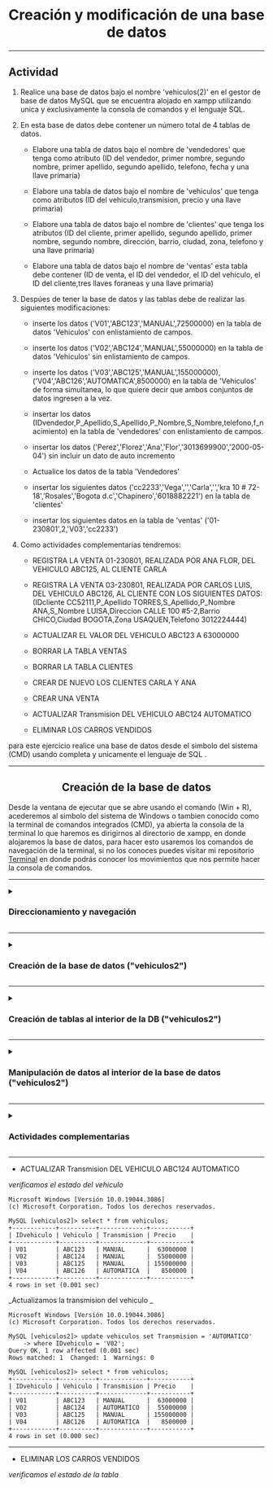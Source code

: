 <h1 align="center"> Creación y modificación de una base de datos</h1>

***
## Actividad

 1. Realice una base de datos bajo el nombre 'vehiculos(2)' en el gestor de base de datos MySQL que se encuentra alojado en xampp utilizando unica y exclusivamente la consola de comandos y el lenguaje SQL.

2. En esta base de datos debe contener un número total de 4 tablas de datos.
    
    - Elabore una tabla de datos bajo el nombre de 'vendedores' que tenga como atributo (ID del vendedor, primer nombre, segundo nombre, primer apellido, segundo apellido, telefono, fecha y una llave primaria)
    
    - Elabore una tabla de datos bajo el nombre de 'vehiculos' que tenga como atributos (ID del vehiculo,transmision, precio y una llave primaria)

    - Elabore una tabla de datos bajo el nombre de 'clientes' que tenga los atributos (ID del cliente, primer apellido, segundo apellido, primer nombre, segundo nombre, dirección, barrio, ciudad, zona, telefono y una llave primaria)

    - Elabore una tabla de datos bajo el nombre de 'ventas' esta tabla debe contener (ID de venta, el ID del vendedor, el ID del vehiculo, el ID del cliente,tres llaves foraneas y una llave primaria)

3. Despúes de tener la base de datos y las tablas debe de realizar las siguientes modificaciones:

    - inserte los datos ('V01','ABC123','MANUAL',72500000) en la tabla de datos 'Vehiculos' con enlistamiento de campos.
     
    - inserte los datos ('V02','ABC124','MANUAL',55000000) en la tabla de datos 'Vehiculos' sin enlistamiento de campos.
     
    - inserte los datos ('V03','ABC125','MANUAL',155000000),('V04','ABC126','AUTOMATICA',8500000) en la tabla de 'Vehiculos' de forma simultanea, lo que quiere decir       que ambos conjuntos de datos ingresen a la vez.

    - insertar los datos (IDvendedor,P_Apellido,S_Apellido,P_Nombre,S_Nombre,telefono,f_nacimiento) en la tabla de 'vendedores' con enlistamiento de campos.
  
    - insertar los datos ('Perez','Florez','Ana','Flor','3013699900','2000-05-04') sin incluir un dato de auto incremento
  
    - Actualice los datos de la tabla 'Vendedores'
  
    - insertar los siguientes datos ('cc2233','Vega','','Carla','','kra 10 #  72-18','Rosales','Bogota d.c','Chapinero','6018882221') en la tabla de 'clientes'
  
    - insertar los siguientes datos en la tabla de 'ventas' ('01-230801',2,'V03','cc2233')

4. Como actividades complementarias tendremos:

     - REGISTRA LA VENTA 01-230801, REALIZADA POR ANA FLOR, DEL VEHICULO  ABC125,  AL CLIENTE CARLA
     
     - REGISTRA LA VENTA 03-230801, REALIZADA POR CARLOS LUIS, DEL VEHICULO  ABC126,  AL CLIENTE CON LOS SIGUIENTES DATOS:
       (IDcliente CC52111,P_Apellido TORRES,S_Apellido,P_Nombre ANA,S_Nombre LUISA,Direccion CALLE 100 #5-2,Barrio CHICO,Ciudad BOGOTA,Zona USAQUEN,Telefono 3012224444)

     - ACTUALIZAR EL VALOR DEL VEHICULO ABC123 A 63000000
  
     - BORRAR LA TABLA VENTAS
  
     - BORRAR LA TABLA CLIENTES
  
     - CREAR DE NUEVO LOS CLIENTES CARLA Y  ANA
  
     - CREAR UNA VENTA
  
     - ACTUALIZAR Transmision DEL VEHICULO  ABC124 AUTOMATICO
  
     - ELIMINAR LOS CARROS VENDIDOS
 
 para este ejercicio realice una base de datos desde el simbolo del sistema (CMD) usando completa y unicamente el lenguaje de SQL .


***
<h2 align="center">Creación de la base de datos</h2>

 Desde la ventana de ejecutar que se abre usando el comando (Win + R), acederemos al simbolo del sistema de Windows o tambien conocido como la terminal de comandos integrados (CMD), ya abierta la consola de la terminal lo que haremos es dirigirnos al directorio de xampp, en donde alojaremos la base de datos, para hacer esto usaremos los comandos de navegación de la terminal, si no los conoces puedes visitar mi repositorio [Terminal](https://github.com/Brayan-Hc11/Terminal) en donde podrás conocer los movimientos que nos permite hacer la consola de comandos.

***
<details>
    <summary>
        <h3> Direccionamiento y navegación</h3>    
    </summary>

***
 - Lo que haremos con las siguientes instrucciones es retroceder en la ubicacióon en la que nos encontramos actualmente, con el fin de poder llegar a la unidad principal de almacinamiento que en nuestro caso  es el disco local C.
~~~
Microsoft Windows [Versión 10.0.19044.3086]
(c) Microsoft Corporation. Todos los derechos reservados.

C:\Users\Usuario>cd..

c:\Users>cd..

C:\>
~~~
- para poder ver si tenemos xampp en nuestro equipo realizamos un comando de enlistamiento en donde podremos ver los directorios ocultos y visibles que se encuentran en nuestro disco local de almacenamiento. Nos interesa acceder a el directorio publico xampp, para hacer esto usamos el comando de navegación más el nombre del directorio (C:\>cd xampp).    
~~~
Microsoft Windows [Versión 10.0.19044.3086]
(c) Microsoft Corporation. Todos los derechos reservados.

c:\>dir
  El volumen de la unidad C no tiene etiqueta.
  El número de serie del volumen es: C05E-F64F

    Directorio de C:\

21/12/2022  01:29 p. m.    <DIR>          directorio
25/09/2022  04:41 p. m.    <DIR>          Games
23/07/2023  09:06 p. m.    <DIR>          Intel
07/12/2019  04:14 a. m.    <DIR>          PerfLogs
15/05/2023  08:18 p. m.    <DIR>          Program Files
16/07/2023  05:36 p. m.    <DIR>          Program Files (x86)
25/09/2022  04:44 p. m.    <DIR>          Riot Games
20/06/2023  09:45 a. m.    <DIR>          Users
20/07/2023  03:57 p. m.    <DIR>          wamp64
22/06/2023  09:40 p. m.    <DIR>          Windows
23/05/2022  07:06 p. m.             8.562 WPI_Log_2022.05.23_19.06.25.txt
11/07/2023  08:13 p. m.    <DIR>          xampp
31/05/2023  05:26 p. m.    <DIR>          XboxGames
               1 archivos          8.562 bytes
              12 dirs  150.054.780.928 bytes libres

C:\>cd xampp
~~~
 - ya al interior de xampp lo que haremos será acceder al archivo de mysql seguido de esto accederemos a su carpeta bin en donde alojaremos nuestra base de datos,  para hacer esto usaremos el mismo comando anterior de navegación.
 ~~~
 Microsoft Windows [Versión 10.0.19044.3086]
(c) Microsoft Corporation. Todos los derechos reservados.

C:\xampp> cd mysql

C:\xampp\mysql>cd bin

C:\xampp\mysql\bin>
 ~~~


  - ya al interior de nuestro directorio de xampp lo que haremos será levantear el gestor de base de datos que viene con xampp, con la siguiente linea de comandos lo haremos :

  _nota:_ El comando nos permite acceder al gestor de base de datos de xampp, donde:    
    
- "mysql" es el motor al que queremos activar
- "-h localhost"  es el servidor local que queremos activar
- "-u root" el usuario que usaremos, por defecto el usuario será root
- "-p" la contraseña que nos permite el acceso, en caso de no tener alguna contraseña definida daremos enter y luego enter  

~~~
Microsoft Windows [Versión 10.0.19044.3086]
(c) Microsoft Corporation. Todos los derechos reservados.

C:\xampp\mysql\bin>mysql -h localhost -u root -p
Enter password:
Welcome to the MariaDB monitor.  Commands end with ; or \g.
Your MySQL connection id is 568
Server version: 8.0.31 MySQL Community Server - GPL

Copyright (c) 2000, 2018, Oracle, MariaDB Corporation Ab and others.

Type 'help;' or '\h' for help. Type '\c' to clear the current input statement.

MySQL [(none)]>
~~~
</details>

***
<details>
    <summary> 
        <h3>Creación de la base de datos ("vehiculos2")</h3>
    </summary>

***
- para crear una nueva base de datos ingresaremos un comando de creación, seguido de esto indicaremos el archivo que queremos guardar, en este caso será una base de datos, seguido esto el nombre de la base de datos que le asignaremos, para nuestro ejercicio haremos una base de datos con el nombre de "vehiculos2" como se muestra a continuación:
~~~
Microsoft Windows [Versión 10.0.19044.3086]
(c) Microsoft Corporation. Todos los derechos reservados.

MySQL [(none)]> create database vehiculos2;
Query OK, 1 row affected (0.190 sec)

MySQL [(none)]>
~~~ 
- Para poder ver nuestras bases de datos lo que haremos será ejecutar un comando de invocación de elementos, lo que se hace de la siguiente forma:
~~~
Microsoft Windows [Versión 10.0.19044.3086]
(c) Microsoft Corporation. Todos los derechos reservados.

MySQL [(none)]>show databases;
~~~
- nos mostrará un listado en donde podemos ver las bases de datos que tenemos alojadas en el gestor de base de datos:

~~~
Microsoft Windows [Versión 10.0.19044.3086]
(c) Microsoft Corporation. Todos los derechos reservados.

MySQL [(none)]> show databases;
+--------------------+
| Database           |
+--------------------+
| datos              |
| information_schema |
| mysql              |
| performance_schema |
| regdocumento       |
| registro           |
| sys                |
| vehiculos          |
| vehiculos2         |
+--------------------+
9 rows in set (0.067 sec)
~~~

- ya que hemos verificado que la base de datos se encuentra en servicio haremos uso de ella con ayuda de los comandos de la terminal, en donde le indicaremos que queremos acceder a ella, pero aparte de eso que la queremos usar, lo haremos de la siguiente forma:

~~~
Microsoft Windows [Versión 10.0.19044.3086]
(c) Microsoft Corporation. Todos los derechos reservados.

MySQL [(none)]> use vehiculos2;
Database changed
MySQL [vehiculos2]>
~~~
- "use vehiculos2" le indica al sistema que accederemos a la base de batos 'vehiculos2' y por ende el estado de ninguno **[(none)]** cambiará al nombre de la base de datos que usaremos **[(vehiculos2)]**

***
</details>

***
<details>
    <summary>
        <h3>Creación de tablas al interior de la DB ("vehiculos2")</h3>
    </summary>

***
- Al interior de nuestra base de datos  crearemos tablas en donde almacenaremos datos, crearemos las tablas de datos. Para comenzar crearemos una tabla padre bajo el nombre de 'vendedores', para eso usaremos la siguiente instrucción

___Nota;___ Los siguientes procedimientos que veremos acontinuación se repetiran varias veces 
~~~
Microsoft Windows [Versión 10.0.19044.3086]
(c) Microsoft Corporation. Todos los derechos reservados.

MySQL [vehiculos]> create table Vendedores(
    -> IDvendedor int(10) not null auto_increment,
    -> P_Apellido varchar(50) not null,
    -> S_Apellido varchar(50) null,
    -> P_Nombre varchar(50) not null,
    -> S_Nombre varchar(50) null,
    -> telefono varchar(30) not null,
    -> f_nacimiento date not null,
    -> primary key (IDvendedor)
    -> );
Query OK, 0 rows affected, 1 warning (0.942 sec)

~~~
- para poder verificar que nuestra tabla  a sido creada usaremos un comando de visualización de elementos muy similar al anterior, con la diferencia de que queremos ver la tablas al interior de la base de datos 
~~~
Microsoft Windows [Versión 10.0.19044.3086]
(c) Microsoft Corporation. Todos los derechos reservados.

MySQL [vehiculos]> show tables;
+---------------------+
| Tables_in_vehiculos2 |
+---------------------+
| Vendedores          |
+---------------------+
1 row in set (0.002 sec)
~~~
- Como siguiente paso creamos una tabla bajo el nombre de 'vehiculos', lo haremos de la misma forma en la que  creamos la tabla anterior
~~~
Microsoft Windows [Versión 10.0.19044.3086]
(c) Microsoft Corporation. Todos los derechos reservados.

MySQL [vehiculos2]> create table Vehiculos(
    ->     IDvehiculo varchar(10) not null,
    ->     Vehiculo varchar(10) not null,
    ->     Transmision varchar(70) NOT NULL,
    ->     Precio float not null,
    ->     primary key(IDvehiculo)
    ->       );
Query OK, 0 rows affected (0.052 sec)

MySQL [vehiculos2]>
~~~
De igual forma que la anterior tendremos que verificar que nuestra tabla haya sido creada correctamente
~~~
Microsoft Windows [Versión 10.0.19044.3086]
(c) Microsoft Corporation. Todos los derechos reservados.

MySQL [vehiculos]> show tables;
+---------------------+
| Tables_in_vehiculos2 |
+---------------------+
| vehiculos           |
| vendedores          |
+---------------------+
2 rows in set (0.001 sec)
~~~
- Como siguiente paso creamos una tabla bajo el nombre de 'clientes', lo haremos de la misma forma en la que  creamos la tabla anterior
~~~
Microsoft Windows [Versión 10.0.19044.3086]
(c) Microsoft Corporation. Todos los derechos reservados.

MySQL [vehiculos2]> create table Clientes(
    ->     IDcliente varchar(10) not null,
    ->     P_Apellido varchar(50) not null,
    ->     S_Apellido varchar(50) null,
    ->     P_Nombre varchar(50) not null,
    ->     S_Nombre varchar(50) null,
    ->     Direccion varchar(50) not null,
    ->     Barrio varchar(50) not null,
    ->     Ciudad varchar(50) not null,
    ->     Zona varchar(50) not null,
    ->     Telefono varchar(30) not null,
    ->     primary key(IDcliente)
    ->        );
Query OK, 0 rows affected (0.092 sec)
~~~
- De igual forma que la anterior tendremos que verificar que nuestra tabla haya sido creada correctamente
~~~
Microsoft Windows [Versión 10.0.19044.3086]
(c) Microsoft Corporation. Todos los derechos reservados.

MySQL [vehiculos]> show tables;
+---------------------+
| Tables_in_vehiculos2|
+---------------------+
| clientes            |
| vehiculos           |
| vendedores          |
+---------------------+
3 rows in set (0.001 sec)
~~~
- Como siguiente paso creamos nuetra ultima tabla bajo el nombre de 'ventas', lo haremos de la misma forma en la que  creamos la tabla anterior
~~~
Microsoft Windows [Versión 10.0.19044.3086]
(c) Microsoft Corporation. Todos los derechos reservados.

MySQL [vehiculos2]> create table Ventas(
    ->     IDVenta varchar(10) not null,
    ->     IDvendedor int(10) not null,
    ->     IDvehiculo varchar(10) not null,
    ->     IDcliente varchar(10) not null,
    ->     Foreign key(IDvendedor) REFERENCES Vendedores(IDvendedor),
    ->     Foreign key(IDvehiculo) REFERENCES Vehiculos(IDvehiculo),
    ->     Foreign key(IDcliente) REFERENCES Clientes(IDcliente),
    ->     Primary key(IDVenta)
    ->       );
Query OK, 0 rows affected, 1 warning (0.068 sec)
~~~
- De igual forma que la anterior tendremos que verificar que nuestra tabla haya sido creada correctamente
~~~
Microsoft Windows [Versión 10.0.19044.3086]
(c) Microsoft Corporation. Todos los derechos reservados.

MySQL [vehiculos]> show tables;
+---------------------+
| Tables_in_vehiculos2|
+---------------------+
| clientes            |
| vehiculos           |
| vendedores          |
| ventas              |
+---------------------+
4 rows in set (0.036 sec)
~~~
</details>

***

<details>
 <summary>
   <h3>Manipulación de datos al interior de la base de datos ("vehiculos2")</h3>
 </summary>
 
- Iniciaremos con el ingreso de datos en las tablas de datos que tenemos en la base de datos, como primer ejercicio ingresaremos datos en la tabla 'vehiculos', para hacer eso usaremos las siguientes instrucciones:

_Nota:_ Las instruuciones nos piden un enlistamiento que llega a ser opcional tendremos dos ejemplos de ambos casos.

#### Primer caso ingreso de datos con enlistamientos 
~~~
Microsoft Windows [Versión 10.0.19044.3086]
(c) Microsoft Corporation. Todos los derechos reservados.
 
MySQL [vehiculos2]> Insert into vehiculos (IDvehiculo,Vehiculo,Transmision,Precio)values('V01','ABC123','MANUAL',72500000);
Query OK, 1 row affected (0.385 sec)
~~~

- Ahora queremos si queremos comprobrar que los datos han sido guardados de manera correcta lo que haremos será ejecutar la siguiente instrucción en la linea de comandos de la terminal

~~~
Microsoft Windows [Versión 10.0.19044.3086]
(c) Microsoft Corporation. Todos los derechos reservados.

MySQL [vehiculos2]> select * from Vehiculos;
+------------+----------+-------------+----------+
| IDvehiculo | Vehiculo | Transmision | Precio   |
+------------+----------+-------------+----------+
| V01        | ABC123   | MANUAL      | 72500000 |
+------------+----------+-------------+----------+
1 row in set (0.000 sec)
~~~

***
- Iniciaremos con el ingreso de datos en las tablas de datos que tenemos en la base de datos, como segundo ejercicio ingresaremos datos en la tabla 'vehiculos' por segunda vez, para esto necesitamos comprobar en estado actual de los datos primero para hacer eso imprimiremos el contenido de la tabla de la siguiente forma:

_Nota:_ Las instruuciones nos piden un enlistamiento que llega a ser opcional tendremos dos ejemplos de ambos casos.

~~~
Microsoft Windows [Versión 10.0.19044.3086]
(c) Microsoft Corporation. Todos los derechos reservados.

MySQL [vehiculos2]> select * from Vehiculos;
+------------+----------+-------------+----------+
| IDvehiculo | Vehiculo | Transmision | Precio   |
+------------+----------+-------------+----------+
| V01        | ABC123   | MANUAL      | 72500000 |
+------------+----------+-------------+----------+
1 row in set (0.000 sec)
~~~

- ya que hemos verificado el estado de los datos al interior de la tabla de datos 'Vehiculos' lo que haremos ahora será ingresar nuevos valores con la diferencia de que lo haremos sin enlistar los campos en la instrucción principal, como se muestra a continuación:

#### Segundo caso ingreso de datos sin enlistamientos 

~~~
Microsoft Windows [Versión 10.0.19044.3086]
(c) Microsoft Corporation. Todos los derechos reservados.

MySQL [vehiculos2]> Insert into Vehiculos values ('V02','ABC124','MANUAL',55000000);
Query OK, 1 row affected (0.017 sec)
~~~

- verificaremos que los datos han sido ingresados de forma correcta a nuestra tabla, lo haremos de la siguiente forma;

~~~
Microsoft Windows [Versión 10.0.19044.3086]
(c) Microsoft Corporation. Todos los derechos reservados.

MySQL [vehiculos2]> select * from Vehiculos;
+------------+----------+-------------+----------+
| IDvehiculo | Vehiculo | Transmision | Precio   |
+------------+----------+-------------+----------+
| V01        | ABC123   | MANUAL      | 72500000 |
| V02        | ABC124   | MANUAL      | 55000000 |
+------------+----------+-------------+----------+
2 rows in set (0.001 sec)
~~~

***
- ya que sabemos como ingresar un conjunto de datos, intentaremos ingresar dos conjuntos de datos a la vez, para logra esto tendremos que primero verificar el estado actual de la tabla, lo haremos de la misma forma que en la anterior;

~~~
Microsoft Windows [Versión 10.0.19044.3086]
(c) Microsoft Corporation. Todos los derechos reservados.

MySQL [vehiculos2]> select * from Vehiculos;
+------------+----------+-------------+----------+
| IDvehiculo | Vehiculo | Transmision | Precio   |
+------------+----------+-------------+----------+
| V01        | ABC123   | MANUAL      | 72500000 |
| V02        | ABC124   | MANUAL      | 55000000 |
+------------+----------+-------------+----------+
2 rows in set (0.001 sec)
~~~

- ya que conocemos el estado actual de los valores que se encuentran al interior de la tabla lo que haremos será ingresar nuevos conjuntos de datos a la tabla, lo haremos con la siguiente línea de comandos ;

~~~
Microsoft Windows [Versión 10.0.19044.3086]
(c) Microsoft Corporation. Todos los derechos reservados.

MySQL [vehiculos2]> Insert into Vehiculos values ('V03','ABC125','MANUAL',155000000),('V04','ABC126','AUTOMATICA',8500000);
Query OK, 2 rows affected (0.001 sec)
Records: 2  Duplicates: 0  Warnings: 0
~~~

- verificaremos que los datos hayan sido guardados de forma correcta en la tabla de datos;

~~~
Microsoft Windows [Versión 10.0.19044.3086]
(c) Microsoft Corporation. Todos los derechos reservados.

MySQL [vehiculos2]> select * from Vehiculos;
+------------+----------+-------------+-----------+
| IDvehiculo | Vehiculo | Transmision | Precio    |
+------------+----------+-------------+-----------+
| V01        | ABC123   | MANUAL      |  72500000 |
| V02        | ABC124   | MANUAL      |  55000000 |
| V03        | ABC125   | MANUAL      | 155000000 |
| V04        | ABC126   | AUTOMATICA  |   8500000 |
+------------+----------+-------------+-----------+
4 rows in set (0.001 sec)
~~~

***
- Para el siguiente ejercicio lo que haremos será agregar datos a una tabla de datos distinta por ende tendremos que saber el estado actual de esta tabla:

~~~
Microsoft Windows [Versión 10.0.19044.3086]
(c) Microsoft Corporation. Todos los derechos reservados.

MySQL [vehiculos2]> explain vendedores;
+--------------+-------------+------+-----+---------+----------------+
| Field        | Type        | Null | Key | Default | Extra          |
+--------------+-------------+------+-----+---------+----------------+
| IDvendedor   | int         | NO   | PRI | NULL    | auto_increment |
| P_Apellido   | varchar(50) | NO   |     | NULL    |                |
| S_Apellido   | varchar(50) | YES  |     | NULL    |                |
| P_Nombre     | varchar(50) | NO   |     | NULL    |                |
| S_Nombre     | varchar(50) | YES  |     | NULL    |                |
| telefono     | varchar(30) | NO   |     | NULL    |                |
| f_nacimiento | date        | NO   |     | NULL    |                |
+--------------+-------------+------+-----+---------+----------------+
7 rows in set (0.057 sec)
~~~

- Ya que hemos verificado que la tabla de datos se encuentra acitiva  y sin datos al interior de la base de datos, lo que haremos será ingresar los primeros datos en forma de enlistamiento y en un solo conjunto de datos:

~~~
Microsoft Windows [Versión 10.0.19044.3086]
(c) Microsoft Corporation. Todos los derechos reservados.

MySQL [vehiculos2]> Insert into Vendedores (IDvendedor,P_Apellido,S_Apellido,P_Nombre,S_Nombre,telefono,f_nacimiento)values (1,'Cano','Toro','Dana','Luz','3013699900','2000-05-04');
Query OK, 1 row affected (0.039 sec)
~~~

- ya que hemos ingresado la instrucción hay que averiguar si se ha completado correctamente, para ello ejecutaremos un consulta a la tabla:

~~~
Microsoft Windows [Versión 10.0.19044.3086]
(c) Microsoft Corporation. Todos los derechos reservados.

MySQL [vehiculos2]> select * from vendedores;
+------------+------------+------------+----------+----------+------------+--------------+
| IDvendedor | P_Apellido | S_Apellido | P_Nombre | S_Nombre | telefono   | f_nacimiento |
+------------+------------+------------+----------+----------+------------+--------------+
|          1 | Cano       | Toro       | Dana     | Luz      | 3013699900 | 2000-05-04   |
+------------+------------+------------+----------+----------+------------+--------------+
1 row in set (0.001 sec)
~~~

***

- Para el siguiente ejercicio lo que haremos será incluir un conjunto de datos sin la necedidad de incluir un dato de autoincremento, para ello es inpresindible saber el estado actual en el que la tabla se encuentra;

~~~
Microsoft Windows [Versión 10.0.19044.3086]
(c) Microsoft Corporation. Todos los derechos reservados.

MySQL [vehiculos2]> select * from vendedores;
+------------+------------+------------+----------+----------+------------+--------------+
| IDvendedor | P_Apellido | S_Apellido | P_Nombre | S_Nombre | telefono   | f_nacimiento |
+------------+------------+------------+----------+----------+------------+--------------+
|          1 | Cano       | Toro       | Dana     | Luz      | 3013699900 | 2000-05-04   |
+------------+------------+------------+----------+----------+------------+--------------+
1 row in set (0.001 sec)
~~~

- ya que conocemos el estado de la tabla lo que haremos a continuación será ingresar un nuevo conjunto de datos sin incluir el dato de autoincremento, lo que se hace de la siguiente manera:

~~~
Microsoft Windows [Versión 10.0.19044.3086]
(c) Microsoft Corporation. Todos los derechos reservados.

MySQL [vehiculos2]> Insert into Vendedores (P_Apellido,S_Apellido,P_Nombre,S_Nombre,telefono,f_nacimiento)values('Perez','Florez','Ana','Flor','3013699900','2000-05-04');
Query OK, 1 row affected (0.001 sec)
~~~

***
- Lo que haremos a continuación será la actualización de nuevos datos al interior de la tabla de datos 'Vendedores', actualizaremos los datos que hemos ingresado anteriormente, para hecer esto necesitamos saber cuales son los datos anteriores:

~~~
Microsoft Windows [Versión 10.0.19044.3086]
(c) Microsoft Corporation. Todos los derechos reservados.

MySQL [vehiculos2]> select * from vendedores;
+------------+------------+------------+----------+----------+------------+--------------+
| IDvendedor | P_Apellido | S_Apellido | P_Nombre | S_Nombre | telefono   | f_nacimiento |
+------------+------------+------------+----------+----------+------------+--------------+
|          1 | Cano       | Toro       | Dana     | Luz      | 3013699900 | 2000-05-04   |
+------------+------------+------------+----------+----------+------------+--------------+
1 row in set (0.001 sec)
~~~

- ya que conocemos estos datos lo que haremos será cambiarlos por nuevos datos con la siguiente linea de instrcciones:

~~~
Microsoft Windows [Versión 10.0.19044.3086]
(c) Microsoft Corporation. Todos los derechos reservados.

MySQL [vehiculos2]> update Vendedores set  P_Apellido = 'Dueñas',
    -> P_Nombre ='Carlos',
    -> S_Apellido = null,
    -> S_Nombre = 'Luis',
    -> telefono = '60122223333',
    -> f_nacimiento ='2002-11-14'
    -> where IDVENDEDOR=2;
Query OK, 1 row affected (0.022 sec)
Rows matched: 1  Changed: 1  Warnings: 0
~~~

- Ahora verificaremos que los cambios se hayan realizado correctamente en nuestra tabla de datos:

~~~
Microsoft Windows [Versión 10.0.19044.3086]
(c) Microsoft Corporation. Todos los derechos reservados.

MySQL [vehiculos2]> select * from vendedores;
+------------+------------+------------+----------+----------+-------------+--------------+
| IDvendedor | P_Apellido | S_Apellido | P_Nombre | S_Nombre | telefono    | f_nacimiento |
+------------+------------+------------+----------+----------+-------------+--------------+
|          1 | Cano       | Toro       | Dana     | Luz      | 3013699900  | 2000-05-04   |
|          2 | Dueñas     | NULL       | Carlos   | Luis     | 60122223333 | 2002-11-14   |
+------------+------------+------------+----------+----------+-------------+--------------+
2 rows in set (0.001 sec)
~~~

***
- Como siguiente ejercicio insertaremos datos en la tabla de 'clientes', primeramente necesitamos saber el estado de la tabla de datos 'clientes', para esto seguirimos las siguientes instuccuiones en la linea de comandos:

~~~
Microsoft Windows [Versión 10.0.19044.3086]
(c) Microsoft Corporation. Todos los derechos reservados.

MySQL [vehiculos2]> explain clientes;
+------------+-------------+------+-----+---------+-------+
| Field      | Type        | Null | Key | Default | Extra |
+------------+-------------+------+-----+---------+-------+
| IDcliente  | varchar(10) | NO   | PRI | NULL    |       |
| P_Apellido | varchar(50) | NO   |     | NULL    |       |
| S_Apellido | varchar(50) | YES  |     | NULL    |       |
| P_Nombre   | varchar(50) | NO   |     | NULL    |       |
| S_Nombre   | varchar(50) | YES  |     | NULL    |       |
| Direccion  | varchar(50) | NO   |     | NULL    |       |
| Barrio     | varchar(50) | NO   |     | NULL    |       |
| Ciudad     | varchar(50) | NO   |     | NULL    |       |
| Zona       | varchar(50) | NO   |     | NULL    |       |
| Telefono   | varchar(30) | NO   |     | NULL    |       |
+------------+-------------+------+-----+---------+-------+
10 rows in set (0.001 sec)
~~~

- ya que conocemos el estado de la tabla lo que haremos será insertar los datos que requerimos insertar:

~~~
Microsoft Windows [Versión 10.0.19044.3086]
(c) Microsoft Corporation. Todos los derechos reservados.


MySQL [vehiculos2]> insert into clientes (IDcliente,P_Apellido,S_Apellido,P_Nombre,S_Nombre,Direccion,Barrio,Ciudad,Zona,Telefono)values('cc2233','Vega','','Carla','','kra 10 #  72-18','Rosales','Bogota d.c','Chapinero','6018882221');
Query OK, 1 row affected (0.094 sec)
~~~

- verificaremos que los datos se hayan cargado correctamente en la tabla de datos:

~~~
Microsoft Windows [Versión 10.0.19044.3086]
(c) Microsoft Corporation. Todos los derechos reservados.

MySQL [vehiculos2]> select * from clientes;
+-----------+------------+------------+----------+----------+-----------------+---------+------------+-----------+------------+
| IDcliente | P_Apellido | S_Apellido | P_Nombre | S_Nombre | Direccion       | Barrio  | Ciudad     | Zona      | Telefono   |
+-----------+------------+------------+----------+----------+-----------------+---------+------------+-----------+------------+
| cc2233    | Vega       |            | Carla    |          | kra 10 #  72-18 | Rosales | Bogota d.c | Chapinero | 6018882221 |
+-----------+------------+------------+----------+----------+-----------------+---------+------------+-----------+------------+
1 row in set (0.001 sec)
~~~

***

-  Para el siguiente ejercicio insertaremos datos en la tabla de datos 'ventas', para esto es necesario saber el estado previo antes del cambio:

~~~
Microsoft Windows [Versión 10.0.19044.3086]
(c) Microsoft Corporation. Todos los derechos reservados.

MySQL [vehiculos2]> explain ventas;
+------------+-------------+------+-----+---------+-------+
| Field      | Type        | Null | Key | Default | Extra |
+------------+-------------+------+-----+---------+-------+
| IDVenta    | varchar(10) | NO   | PRI | NULL    |       |
| IDvendedor | int         | NO   | MUL | NULL    |       |
| IDvehiculo | varchar(10) | NO   | MUL | NULL    |       |
| IDcliente  | varchar(10) | NO   | MUL | NULL    |       |
+------------+-------------+------+-----+---------+-------+
4 rows in set (0.017 sec)
~~~

- Ya que conoemos el estado de la tabla procedemos a insertar los datos:

~~~
Microsoft Windows [Versión 10.0.19044.3086]
(c) Microsoft Corporation. Todos los derechos reservados.


MySQL [vehiculos2]> insert into ventas (IDVenta,IDvendedor,IDvehiculo,IDcliente)values('01-230801',2,'V03','cc2233');
Query OK, 1 row affected (0.027 sec)
~~~

- Ya que hemos insertados los datos en la tabla verfificaremos que estos datos se hayan guardado correctamente:

~~~
Microsoft Windows [Versión 10.0.19044.3086]
(c) Microsoft Corporation. Todos los derechos reservados.

MySQL [vehiculos2]> select * from ventas;
+-----------+------------+------------+-----------+
| IDVenta   | IDvendedor | IDvehiculo | IDcliente |
+-----------+------------+------------+-----------+
| 01-230801 |          2 | V03        | cc2233    |
+-----------+------------+------------+-----------+
1 row in set (0.000 sec)
~~~
</details>

***
<details>
 <summary>
  <h3>Actividades complementarias</h3>
 </summary>

 ***
 - REGISTRAR LA VENTA 01-230801, REALIZADA POR ANA FLOR, DEL VEHICULO  ABC125,  AL CLIENTE CARLA

   __Tabla ventas estado actual_

~~~
Microsoft Windows [Versión 10.0.19044.3086]
(c) Microsoft Corporation. Todos los derechos reservados.

MySQL [vehiculos2]> select * from ventas;
+-----------+------------+------------+-----------+
| IDVenta   | IDvendedor | IDvehiculo | IDcliente |
+-----------+------------+------------+-----------+
| 01-230801 |          2 | V03        | cc2233    |
+-----------+------------+------------+-----------+
1 row in set (0.001 sec)
~~~

- En la tabla de vendedor insertaremos al vendedor 'ana'

~~~
Microsoft Windows [Versión 10.0.19044.3086]
(c) Microsoft Corporation. Todos los derechos reservados.

MySQL [vehiculos2]> Insert into Vendedores (P_Apellido,S_Apellido,P_Nombre,S_Nombre,telefono,f_nacimiento)values('Perez','Florez','Ana','Flor','3013699900','2000-05-04');
Query OK, 1 row affected (0.001 sec)

MySQL [vehiculos2]> select * from vendedores;
+------------+------------+------------+----------+----------+-------------+--------------+
| IDvendedor | P_Apellido | S_Apellido | P_Nombre | S_Nombre | telefono    | f_nacimiento |
+------------+------------+------------+----------+----------+-------------+--------------+
|          1 | Cano       | Toro       | Dana     | Luz      | 3013699900  | 2000-05-04   |
|          2 | Dueñas     | NULL       | Carlos   | Luis     | 60122223333 | 2002-11-14   |
|          3 | Perez      | Florez     | Ana      | Flor     | 3013699900  | 2000-05-04   |
+------------+------------+------------+----------+----------+-------------+--------------+
3 rows in set (0.000 sec)
~~~

- realizaceremos una nueva venta

~~~
Microsoft Windows [Versión 10.0.19044.3086]
(c) Microsoft Corporation. Todos los derechos reservados.

MySQL [vehiculos2]> insert into ventas (IDVenta,IDvendedor,IDvehiculo,IDcliente)values('02-230801',3,'V03','cc2233');
Query OK, 1 row affected (0.001 sec)

MySQL [vehiculos2]> select * from ventas;
+-----------+------------+------------+-----------+
| IDVenta   | IDvendedor | IDvehiculo | IDcliente |
+-----------+------------+------------+-----------+
| 01-230801 |          2 | V03        | cc2233    |
| 02-230801 |          3 | V03        | cc2233    |
+-----------+------------+------------+-----------+
2 rows in set (0.000 sec)
~~~

***
- REGISTRA LA VENTA 03-230801, REALIZADA POR CARLOS LUIS, DEL VEHICULO  ABC126,  AL CLIENTE CON LOS SIGUIENTES DATOS:(IDcliente CC52111, P_Apellido TORRES,S_Apellido, P_Nombre ANA, S_Nombre LUISA,Direccion CALLE 100 #5-2, Barrio CHICO, Ciudad BOGOTA, Zona USAQUEN, Telefono 3012224444)

 __Tabla ventas estado actual_

~~~
Microsoft Windows [Versión 10.0.19044.3086]
(c) Microsoft Corporation. Todos los derechos reservados.

MySQL [vehiculos2]> select * from ventas;
+-----------+------------+------------+-----------+
| IDVenta   | IDvendedor | IDvehiculo | IDcliente |
+-----------+------------+------------+-----------+
| 01-230801 |          2 | V03        | cc2233    |
| 02-230801 |          3 | V03        | cc2233    |
+-----------+------------+------------+-----------+
2 rows in set (0.000 sec)
~~~

_para esta venta es necesario agregar un nuevo cliente_

~~~
Microsoft Windows [Versión 10.0.19044.3086]
(c) Microsoft Corporation. Todos los derechos reservados.

MySQL [vehiculos2]> insert into clientes(IDcliente,P_Apellido,S_Apellido,P_Nombre,S_Nombre,Direccion,Barrio,Ciudad,Zona,Telefono)values('CC52111','Torres','Ana','Luisa','','calle 100 #5-2','CHICO','Bogota d.c','USAQUEN','3012224444');
Query OK, 1 row affected (0.001 sec)

MySQL [vehiculos2]> select * from clientes;
+-----------+------------+------------+----------+----------+-----------------+---------+------------+-----------+------------+
| IDcliente | P_Apellido | S_Apellido | P_Nombre | S_Nombre | Direccion       | Barrio  | Ciudad     | Zona      | Telefono   |
+-----------+------------+------------+----------+----------+-----------------+---------+------------+-----------+------------+
| cc2233    | Vega       |            | Carla    |          | kra 10 #  72-18 | Rosales | Bogota d.c | Chapinero | 6018882221 |
| CC52111   | Torres     | Ana        | Luisa    |          | calle 100 #5-2  | CHICO   | Bogota d.c | USAQUEN   | 3012224444 |
+-----------+------------+------------+----------+----------+-----------------+---------+------------+-----------+------------+
2 rows in set (0.000 sec)
~~~

_realizamos una nueva venta_

~~~
Microsoft Windows [Versión 10.0.19044.3086]
(c) Microsoft Corporation. Todos los derechos reservados.

MySQL [vehiculos2]> insert into ventas (IDVenta,IDvendedor,IDvehiculo,IDcliente)values('03-230801',2,'V04','CC52111');
Query OK, 1 row affected (0.001 sec)

MySQL [vehiculos2]> select * from ventas;
+-----------+------------+------------+-----------+
| IDVenta   | IDvendedor | IDvehiculo | IDcliente |
+-----------+------------+------------+-----------+
| 01-230801 |          2 | V03        | cc2233    |
| 02-230801 |          3 | V03        | cc2233    |
| 03-230801 |          2 | V04        | CC52111   |
+-----------+------------+------------+-----------+
3 rows in set (0.000 sec)
~~~

***
- ACTUALIZAR EL VALOR DEL VEHICULO ABC123 A 63000000

_Tenemos que confirmar el valor actual del vehiculo_

~~~
Microsoft Windows [Versión 10.0.19044.3086]
(c) Microsoft Corporation. Todos los derechos reservados.

MySQL [vehiculos2]> select * from vehiculos;
+------------+----------+-------------+-----------+
| IDvehiculo | Vehiculo | Transmision | Precio    |
+------------+----------+-------------+-----------+
| V01        | ABC123   | MANUAL      |  72500000 |
| V02        | ABC124   | MANUAL      |  55000000 |
| V03        | ABC125   | MANUAL      | 155000000 |
| V04        | ABC126   | AUTOMATICA  |   8500000 |
+------------+----------+-------------+-----------+
4 rows in set (0.001 sec)
~~~

_actualizamos el valor del vehiculo_

~~~
Microsoft Windows [Versión 10.0.19044.3086]
(c) Microsoft Corporation. Todos los derechos reservados.

MySQL [vehiculos2]> update vehiculos set Precio ='63000000'
    -> where IDvehiculo='V01';
Query OK, 1 row affected (0.001 sec)
Rows matched: 1  Changed: 1  Warnings: 0

MySQL [vehiculos2]> select * from vehiculos;
+------------+----------+-------------+-----------+
| IDvehiculo | Vehiculo | Transmision | Precio    |
+------------+----------+-------------+-----------+
| V01        | ABC123   | MANUAL      |  63000000 |
| V02        | ABC124   | MANUAL      |  55000000 |
| V03        | ABC125   | MANUAL      | 155000000 |
| V04        | ABC126   | AUTOMATICA  |   8500000 |
+------------+----------+-------------+-----------+
4 rows in set (0.000 sec)
~~~

***
- BORRAR LA TABLA VENTAS y BORRAR LA TABLA CLIENTES

_Confirmamos el estado de las tablas en la base de datos_

~~~
Microsoft Windows [Versión 10.0.19044.3086]
(c) Microsoft Corporation. Todos los derechos reservados.

MySQL [vehiculos2]> show tables;
+----------------------+
| Tables_in_vehiculos2 |
+----------------------+
| clientes             |
| vehiculos            |
| vendedores           |
| ventas               |
+----------------------+
4 rows in set (0.002 sec)
~~~

_boramos las tablas ventas y clientes_

~~~
Microsoft Windows [Versión 10.0.19044.3086]
(c) Microsoft Corporation. Todos los derechos reservados.

MySQL [vehiculos2]> drop table ventas;
Query OK, 0 rows affected (0.349 sec)

MySQL [vehiculos2]> drop table clientes;
Query OK, 0 rows affected (0.034 sec)

MySQL [vehiculos2]> show tables;
+----------------------+
| Tables_in_vehiculos2 |
+----------------------+
| vehiculos            |
| vendedores           |
+----------------------+
2 rows in set (0.001 sec)
~~~

***
- CREAR DE NUEVO LOS CLIENTES CARLA Y  ANA

_Craamos una nueva tabla de datos clientes_

~~~
Microsoft Windows [Versión 10.0.19044.3086]
(c) Microsoft Corporation. Todos los derechos reservados.

MySQL [vehiculos2]> show tables;
+----------------------+
| Tables_in_vehiculos2 |
+----------------------+
| vehiculos            |
| vendedores           |
+----------------------+
2 rows in set (0.001 sec)

MySQL [vehiculos2]> create table Clientes(
    ->     IDcliente varchar(10) not null,
    ->     P_Apellido varchar(50) not null,
    ->     S_Apellido varchar(50) null,
    ->     P_Nombre varchar(50) not null,
    ->     S_Nombre varchar(50) null,
    ->     Direccion varchar(50) not null,
    ->     Barrio varchar(50) not null,
    ->     Ciudad varchar(50) not null,
    ->     Zona varchar(50) not null,
    ->     Telefono varchar(30) not null,
    ->     primary key(IDcliente)
    ->        );
Query OK, 0 rows affected (0.053 sec)

~~~




_creamos dos clientes_

~~~
Microsoft Windows [Versión 10.0.19044.3086]
(c) Microsoft Corporation. Todos los derechos reservados.

MySQL [vehiculos2]> select * From clientes;
Empty set (0.000 sec)

MySQL [vehiculos2]> insert into clientes (IDcliente,P_Apellido,S_Apellido,P_Nombre,S_Nombre,Direccion,Barrio,Ciudad,Zona,Telefono)values('CC10223','Vega','diaz','Carla','maria','kra 19 #  62-18','Rosales','Bogota d.c','Chapinero','6018882221');
Query OK, 1 row affected (0.001 sec)

MySQL [vehiculos2]> insert into clientes (IDcliente,P_Apellido,S_Apellido,P_Nombre,S_Nombre,Direccion,Barrio,Ciudad,Zona,Telefono)values('CC927663','Avendaño','Rojas','Ana','Isabel','kra 9 #  2-10','sucre','Bogota d.c','usme','2223482221');
Query OK, 1 row affected (0.000 sec)
~~~

_verificamos en la tabla de datos_

~~~
Microsoft Windows [Versión 10.0.19044.3086]
(c) Microsoft Corporation. Todos los derechos reservados.

MySQL [vehiculos2]> select * From clientes;
+-----------+------------+------------+----------+----------+-----------------+---------+------------+-----------+------------+
| IDcliente | P_Apellido | S_Apellido | P_Nombre | S_Nombre | Direccion       | Barrio  | Ciudad     | Zona      | Telefono   |
+-----------+------------+------------+----------+----------+-----------------+---------+------------+-----------+------------+
| CC10223   | Vega       | diaz       | Carla    | maria    | kra 19 #  62-18 | Rosales | Bogota d.c | Chapinero | 6018882221 |
| CC927663  | Avendaño   | Rojas      | Ana      | Isabel   | kra 9 #  2-10   | sucre   | Bogota d.c | usme      | 2223482221 |
+-----------+------------+------------+----------+----------+-----------------+---------+------------+-----------+------------+
2 rows in set (0.000 sec)
~~~

***
- CREAR UNA VENTA 

_creamos una nueva tabla ventas_

~~~
Microsoft Windows [Versión 10.0.19044.3086]
(c) Microsoft Corporation. Todos los derechos reservados.

MySQL [vehiculos2]> show tables;
+----------------------+
| Tables_in_vehiculos2 |
+----------------------+
| clientes             |
| vehiculos            |
| vendedores           |
+----------------------+
3 rows in set (0.001 sec)

MySQL [vehiculos2]> create table Ventas(
    ->     IDVenta varchar(10) not null,
    ->     IDvendedor int(10) not null,
    ->     IDvehiculo varchar(10) not null,
    ->     IDcliente varchar(10) not null,
    ->     Foreign key(IDvendedor) REFERENCES Vendedores(IDvendedor),
    ->     Foreign key(IDvehiculo) REFERENCES Vehiculos(IDvehiculo),
    ->     Foreign key(IDcliente) REFERENCES Clientes(IDcliente),
    ->     Primary key(IDVenta)
    ->       );
Query OK, 0 rows affected, 1 warning (0.026 sec)
~~~

_creamos una nueva venta_

~~~
Microsoft Windows [Versión 10.0.19044.3086]
(c) Microsoft Corporation. Todos los derechos reservados.

MySQL [vehiculos2]> select * from ventas;
Empty set (0.001 sec)

MySQL [vehiculos2]> insert into ventas (IDVenta,IDvendedor,IDvehiculo,IDcliente)values('05-230801',3,'V01','CC1022');
Query OK, 1 row affected (0.001 sec)

MySQL [vehiculos2]> select * from ventas;
+-----------+------------+------------+-----------+
| IDVenta   | IDvendedor | IDvehiculo | IDcliente |
+-----------+------------+------------+-----------+
| 05-230801 |          3 | V01        | CC1022    |
+-----------+------------+------------+-----------+
1 row in set (0.000 sec)

~~~ 
</details>

***
- ACTUALIZAR Transmision DEL VEHICULO  ABC124 AUTOMATICO

_verificamos el estado del vehiculo_

~~~
Microsoft Windows [Versión 10.0.19044.3086]
(c) Microsoft Corporation. Todos los derechos reservados.

MySQL [vehiculos2]> select * from vehiculos;
+------------+----------+-------------+-----------+
| IDvehiculo | Vehiculo | Transmision | Precio    |
+------------+----------+-------------+-----------+
| V01        | ABC123   | MANUAL      |  63000000 |
| V02        | ABC124   | MANUAL      |  55000000 |
| V03        | ABC125   | MANUAL      | 155000000 |
| V04        | ABC126   | AUTOMATICA  |   8500000 |
+------------+----------+-------------+-----------+
4 rows in set (0.001 sec)
~~~

_Actualizamos la transmision del vehiculo _

~~~
Microsoft Windows [Versión 10.0.19044.3086]
(c) Microsoft Corporation. Todos los derechos reservados.

MySQL [vehiculos2]> update vehiculos set Transmision = 'AUTOMATICO'
    -> where IDvehiculo = 'V02';
Query OK, 1 row affected (0.001 sec)
Rows matched: 1  Changed: 1  Warnings: 0

MySQL [vehiculos2]> select * from vehiculos;
+------------+----------+-------------+-----------+
| IDvehiculo | Vehiculo | Transmision | Precio    |
+------------+----------+-------------+-----------+
| V01        | ABC123   | MANUAL      |  63000000 |
| V02        | ABC124   | AUTOMATICO  |  55000000 |
| V03        | ABC125   | MANUAL      | 155000000 |
| V04        | ABC126   | AUTOMATICA  |   8500000 |
+------------+----------+-------------+-----------+
4 rows in set (0.000 sec)
~~~

***

- ELIMINAR LOS CARROS VENDIDOS

_verificamos el estado de la tabla_

~~~
